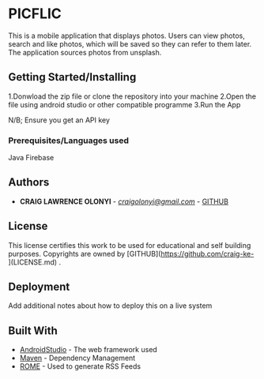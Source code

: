 # PICFLIC

This is a mobile application that displays photos. Users can view photos, search and like photos, which will be saved so they can refer to them later. The application sources photos from unsplash.

## Getting Started/Installing

1.Donwload the zip file or clone the repository into your machine
2.Open the file using android studio or other compatible programme
3.Run the App

N/B; Ensure you get an API key

### Prerequisites/Languages used

Java
Firebase 

## Authors

* **CRAIG LAWRENCE OLONYI** - *craigolonyi@gmail.com* - [GITHUB](https://github.com/craig-ke)


## License

This  license certifies this work to be used for educational and self building purposes. Copyrights are owned by [GITHUB](https://github.com/craig-ke- ](LICENSE.md) .



## Deployment

Add additional notes about how to deploy this on a live system

## Built With

* [AndroidStudio](http://www.androidstudio.io/1.0.2/docs/) - The web framework used
* [Maven](https://maven.apache.org/) - Dependency Management
* [ROME](https://rometools.github.io/rome/) - Used to generate RSS Feeds

